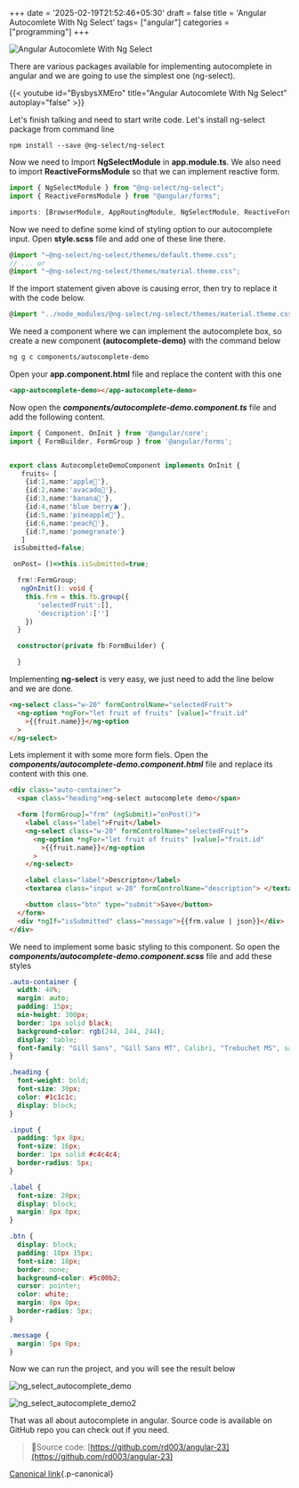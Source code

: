 +++
date = '2025-02-19T21:52:46+05:30'
draft = false
title = 'Angular Autocomlete With Ng Select'
tags= ["angular"]
categories = ["programming"]
+++

![Angular Autocomlete With Ng Select](/images/augular_autocomplete_feature.jpg)

There are various packages available for implementing autocomplete in
angular and we are going to use the simplest one (ng-select).

{{< youtube id="BysbysXMEro" title="Angular Autocomlete With Ng Select" autoplay="false" >}}

Let's finish talking and need to start write code. Let's install ng-select package from command line

`npm install --save @ng-select/ng-select`

Now we need to Import **NgSelectModule** in **app.module.ts**. We also need to import **ReactiveFormsModule** so that we can implement reactive form.

```ts
import { NgSelectModule } from "@ng-select/ng-select";
import { ReactiveFormsModule } from "@angular/forms";

imports: [BrowserModule, AppRoutingModule, NgSelectModule, ReactiveFormsModule];
```

Now we need to define some kind of styling option to our autocomplete
input. Open **style.scss** file and add one of these line there.

```ts
@import "~@ng-select/ng-select/themes/default.theme.css";
// ... or
@import "~@ng-select/ng-select/themes/material.theme.css";
```

If the import statement given above is causing error, then try to
replace it with the code below.

```ts
@import "../node_modules/@ng-select/ng-select/themes/material.theme.css";
```

We need a component where we can implement the autocomplete box, so
create a new component **(autocomplete-demo)** with the command below

```sh
ng g c components/autocomplete-demo
```

Open your **app.component.html** file and replace the content with this
one

```html
<app-autocomplete-demo></app-autocomplete-demo>
```

Now open the **_components/autocomplete-demo.component.ts_** file and
add the following content.

```ts
import { Component, OnInit } from '@angular/core';
import { FormBuilder, FormGroup } from '@angular/forms';


export class AutocompleteDemoComponent implements OnInit {
   fruits= [
    {id:1,name:'apple🍏'},
    {id:2,name:'avacado🥑'},
    {id:3,name:'banana🍌'},
    {id:4,name:'blue berry🫐'},
    {id:5,name:'pineapple🍍'},
    {id:6,name:'peach🍑'},
    {id:7,name:'pomegranate'}
   ]
 isSubmitted=false;

 onPost= ()=>this.isSubmitted=true;

  frm!:FormGroup;
   ngOnInit(): void {
    this.frm = this.fb.group({
       'selectedFruit':[],
       'description':['']
    })
  }

  constructor(private fb:FormBuilder) {

  }
```

Implementing **ng-select** is very easy, we just need to add the line
below and we are done.

```html
<ng-select class="w-20" formControlName="selectedFruit">
  <ng-option *ngFor="let fruit of fruits" [value]="fruit.id"
    >{{fruit.name}}</ng-option
  >
</ng-select>
```

Lets implement it with some more form fiels. Open the
**_components/autocomplete-demo.component.html_** file and replace its
content with this one.

```html
<div class="auto-container">
  <span class="heading">ng-select autocomplete demo</span>

  <form [formGroup]="frm" (ngSubmit)="onPost()">
    <label class="label">Fruit</label>
    <ng-select class="w-20" formControlName="selectedFruit">
      <ng-option *ngFor="let fruit of fruits" [value]="fruit.id"
        >{{fruit.name}}</ng-option
      >
    </ng-select>

    <label class="label">Descripton</label>
    <textarea class="input w-20" formControlName="description"> </textarea>

    <button class="btn" type="submit">Save</button>
  </form>
  <div *ngIf="isSubmitted" class="message">{{frm.value | json}}</div>
</div>
```

We need to implement some basic styling to this component. So open the
**_components/autocomplete-demo.component.scss_** file and add these
styles

```css
.auto-container {
  width: 40%;
  margin: auto;
  padding: 15px;
  min-height: 300px;
  border: 1px solid black;
  background-color: rgb(244, 244, 244);
  display: table;
  font-family: "Gill Sans", "Gill Sans MT", Calibri, "Trebuchet MS", sans-serif;
}

.heading {
  font-weight: bold;
  font-size: 30px;
  color: #1c1c1c;
  display: block;
}

.input {
  padding: 5px 8px;
  font-size: 16px;
  border: 1px solid #c4c4c4;
  border-radius: 5px;
}

.label {
  font-size: 20px;
  display: block;
  margin: 8px 0px;
}

.btn {
  display: block;
  padding: 10px 15px;
  font-size: 18px;
  border: none;
  background-color: #5c00b2;
  cursor: pointer;
  color: white;
  margin: 8px 0px;
  border-radius: 5px;
}

.message {
  margin: 5px 0px;
}
```

Now we can run the project, and you will see the result below

![ng_select_autocomplete_demo](/images/ng_select_autocomplete_demo.jpg)

![ng_select_autocomplete_demo2](/images/ng_select_autocomplete_demo2.jpg)

That was all about autocomplete in angular. Source code is available on
GitHub repo you can check out if you need.

> 📎Source code:
> [https://github.com/rd003/angular-23](https://github.com/rd003/angular-23)

[Canonical
link](https://medium.com/@ravindradevrani/angular-autocomplete-with-ng-select-b9575c57dd91){.p-canonical}
